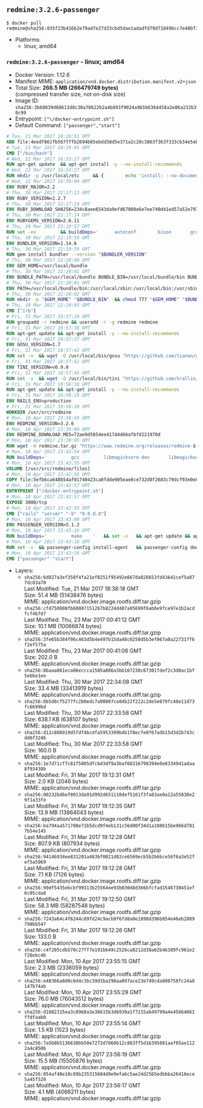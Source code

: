 ## `redmine:3.2.6-passenger`

```console
$ docker pull redmine@sha256:035f23b416b2e79ad7e27d33cbd5dae1adadfd79d718496cc7e48bf30c5f56a0
```

-	Platforms:
	-	linux; amd64

### `redmine:3.2.6-passenger` - linux; amd64

-	Docker Version: 1.12.6
-	Manifest MIME: `application/vnd.docker.distribution.manifest.v2+json`
-	Total Size: **266.5 MB (266479749 bytes)**  
	(compressed transfer size, not on-disk size)
-	Image ID: `sha256:3b68839d68613d8c30a78622b2a4b893f9024a9b5b6364458a3e86a232b30c99`
-	Entrypoint: `["\/docker-entrypoint.sh"]`
-	Default Command: `["passenger","start"]`

```dockerfile
# Tue, 21 Mar 2017 18:28:51 GMT
ADD file:4eedf861fb567fffb2694b65ebdd58d5e371a2c28c3863f363f333cb34e5eb7b in / 
# Tue, 21 Mar 2017 18:29:05 GMT
CMD ["/bin/bash"]
# Wed, 22 Mar 2017 16:53:27 GMT
RUN apt-get update 	&& apt-get install -y --no-install-recommends 		bzip2 		ca-certificates 		libffi-dev 		libgdbm3 		libssl-dev 		libyaml-dev 		procps 		zlib1g-dev 	&& rm -rf /var/lib/apt/lists/*
# Wed, 22 Mar 2017 16:53:27 GMT
RUN mkdir -p /usr/local/etc 	&& { 		echo 'install: --no-document'; 		echo 'update: --no-document'; 	} >> /usr/local/etc/gemrc
# Wed, 22 Mar 2017 16:59:09 GMT
ENV RUBY_MAJOR=2.2
# Thu, 30 Mar 2017 22:17:13 GMT
ENV RUBY_VERSION=2.2.7
# Thu, 30 Mar 2017 22:17:14 GMT
ENV RUBY_DOWNLOAD_SHA256=234c8aee6543da9efd67008e6e7ee740d41ed57a52e797f65043c3b5ec3bcb53
# Thu, 30 Mar 2017 22:17:14 GMT
ENV RUBYGEMS_VERSION=2.6.11
# Thu, 30 Mar 2017 22:19:57 GMT
RUN set -ex 		&& buildDeps=' 		autoconf 		bison 		gcc 		libbz2-dev 		libgdbm-dev 		libglib2.0-dev 		libncurses-dev 		libreadline-dev 		libxml2-dev 		libxslt-dev 		make 		ruby 		wget 		xz-utils 	' 	&& apt-get update 	&& apt-get install -y --no-install-recommends $buildDeps 	&& rm -rf /var/lib/apt/lists/* 		&& wget -O ruby.tar.xz "https://cache.ruby-lang.org/pub/ruby/${RUBY_MAJOR%-rc}/ruby-$RUBY_VERSION.tar.xz" 	&& echo "$RUBY_DOWNLOAD_SHA256 *ruby.tar.xz" | sha256sum -c - 		&& mkdir -p /usr/src/ruby 	&& tar -xJf ruby.tar.xz -C /usr/src/ruby --strip-components=1 	&& rm ruby.tar.xz 		&& cd /usr/src/ruby 		&& { 		echo '#define ENABLE_PATH_CHECK 0'; 		echo; 		cat file.c; 	} > file.c.new 	&& mv file.c.new file.c 		&& autoconf 	&& ./configure --disable-install-doc --enable-shared 	&& make -j"$(nproc)" 	&& make install 		&& apt-get purge -y --auto-remove $buildDeps 	&& cd / 	&& rm -r /usr/src/ruby 		&& gem update --system "$RUBYGEMS_VERSION"
# Thu, 30 Mar 2017 22:19:58 GMT
ENV BUNDLER_VERSION=1.14.6
# Thu, 30 Mar 2017 22:19:59 GMT
RUN gem install bundler --version "$BUNDLER_VERSION"
# Thu, 30 Mar 2017 22:20:00 GMT
ENV GEM_HOME=/usr/local/bundle
# Thu, 30 Mar 2017 22:20:01 GMT
ENV BUNDLE_PATH=/usr/local/bundle BUNDLE_BIN=/usr/local/bundle/bin BUNDLE_SILENCE_ROOT_WARNING=1 BUNDLE_APP_CONFIG=/usr/local/bundle
# Thu, 30 Mar 2017 22:20:01 GMT
ENV PATH=/usr/local/bundle/bin:/usr/local/sbin:/usr/local/bin:/usr/sbin:/usr/bin:/sbin:/bin
# Thu, 30 Mar 2017 22:20:02 GMT
RUN mkdir -p "$GEM_HOME" "$BUNDLE_BIN" 	&& chmod 777 "$GEM_HOME" "$BUNDLE_BIN"
# Thu, 30 Mar 2017 22:20:03 GMT
CMD ["irb"]
# Fri, 31 Mar 2017 18:57:29 GMT
RUN groupadd -r redmine && useradd -r -g redmine redmine
# Fri, 31 Mar 2017 18:57:36 GMT
RUN apt-get update && apt-get install -y --no-install-recommends 		ca-certificates 		wget 	&& rm -rf /var/lib/apt/lists/*
# Fri, 31 Mar 2017 18:57:37 GMT
ENV GOSU_VERSION=1.7
# Fri, 31 Mar 2017 18:57:42 GMT
RUN set -x 	&& wget -O /usr/local/bin/gosu "https://github.com/tianon/gosu/releases/download/$GOSU_VERSION/gosu-$(dpkg --print-architecture)" 	&& wget -O /usr/local/bin/gosu.asc "https://github.com/tianon/gosu/releases/download/$GOSU_VERSION/gosu-$(dpkg --print-architecture).asc" 	&& export GNUPGHOME="$(mktemp -d)" 	&& gpg --keyserver ha.pool.sks-keyservers.net --recv-keys B42F6819007F00F88E364FD4036A9C25BF357DD4 	&& gpg --batch --verify /usr/local/bin/gosu.asc /usr/local/bin/gosu 	&& rm -r "$GNUPGHOME" /usr/local/bin/gosu.asc 	&& chmod +x /usr/local/bin/gosu 	&& gosu nobody true
# Fri, 31 Mar 2017 18:57:42 GMT
ENV TINI_VERSION=v0.9.0
# Fri, 31 Mar 2017 18:57:45 GMT
RUN set -x 	&& wget -O /usr/local/bin/tini "https://github.com/krallin/tini/releases/download/$TINI_VERSION/tini" 	&& wget -O /usr/local/bin/tini.asc "https://github.com/krallin/tini/releases/download/$TINI_VERSION/tini.asc" 	&& export GNUPGHOME="$(mktemp -d)" 	&& gpg --keyserver ha.pool.sks-keyservers.net --recv-keys 6380DC428747F6C393FEACA59A84159D7001A4E5 	&& gpg --batch --verify /usr/local/bin/tini.asc /usr/local/bin/tini 	&& rm -r "$GNUPGHOME" /usr/local/bin/tini.asc 	&& chmod +x /usr/local/bin/tini 	&& tini -h
# Fri, 31 Mar 2017 18:58:18 GMT
RUN apt-get update && apt-get install -y --no-install-recommends 		imagemagick 		libmysqlclient18 		libpq5 		libsqlite3-0 				bzr 		git 		mercurial 		openssh-client 		subversion 	&& rm -rf /var/lib/apt/lists/*
# Fri, 31 Mar 2017 18:58:19 GMT
ENV RAILS_ENV=production
# Fri, 31 Mar 2017 18:58:20 GMT
WORKDIR /usr/src/redmine
# Mon, 10 Apr 2017 23:38:59 GMT
ENV REDMINE_VERSION=3.2.6
# Mon, 10 Apr 2017 23:39:00 GMT
ENV REDMINE_DOWNLOAD_MD5=72ae9d5854ee417d4d66afbfd221970d
# Mon, 10 Apr 2017 23:39:05 GMT
RUN wget -O redmine.tar.gz "https://www.redmine.org/releases/redmine-${REDMINE_VERSION}.tar.gz" 	&& echo "$REDMINE_DOWNLOAD_MD5 redmine.tar.gz" | md5sum -c - 	&& tar -xvf redmine.tar.gz --strip-components=1 	&& rm redmine.tar.gz files/delete.me log/delete.me 	&& mkdir -p tmp/pdf public/plugin_assets 	&& chown -R redmine:redmine ./
# Mon, 10 Apr 2017 23:42:54 GMT
RUN buildDeps=' 		gcc 		libmagickcore-dev 		libmagickwand-dev 		libmysqlclient-dev 		libpq-dev 		libsqlite3-dev 		make 		patch 	' 	&& set -ex 	&& apt-get update && apt-get install -y $buildDeps --no-install-recommends 	&& rm -rf /var/lib/apt/lists/* 	&& bundle install --without development test 	&& for adapter in mysql2 postgresql sqlite3; do 		echo "$RAILS_ENV:" > ./config/database.yml; 		echo "  adapter: $adapter" >> ./config/database.yml; 		bundle install --without development test; 	done 	&& rm ./config/database.yml 	&& apt-get purge -y --auto-remove $buildDeps
# Mon, 10 Apr 2017 23:42:55 GMT
VOLUME [/usr/src/redmine/files]
# Mon, 10 Apr 2017 23:42:56 GMT
COPY file:5efb6ca648b54af01740423ca0fdde905eae0ce732d8f2683c79dcf93e0e86c5 in / 
# Mon, 10 Apr 2017 23:42:57 GMT
ENTRYPOINT ["/docker-entrypoint.sh"]
# Mon, 10 Apr 2017 23:42:57 GMT
EXPOSE 3000/tcp
# Mon, 10 Apr 2017 23:42:59 GMT
CMD ["rails" "server" "-b" "0.0.0.0"]
# Mon, 10 Apr 2017 23:43:00 GMT
ENV PASSENGER_VERSION=5.1.2
# Mon, 10 Apr 2017 23:43:16 GMT
RUN buildDeps=' 		make 	' 	&& set -x 	&& apt-get update && apt-get install -y --no-install-recommends $buildDeps && rm -rf /var/lib/apt/lists/* 	&& gem install passenger --version "$PASSENGER_VERSION" 	&& apt-get purge -y --auto-remove $buildDeps
# Mon, 10 Apr 2017 23:43:18 GMT
RUN set -x 	&& passenger-config install-agent 	&& passenger-config download-nginx-engine
# Mon, 10 Apr 2017 23:43:19 GMT
CMD ["passenger" "start"]
```

-	Layers:
	-	`sha256:6d827a3ef358f4fa21ef8251f95492e667da826653fd43641cef5a877dc03a70`  
		Last Modified: Tue, 21 Mar 2017 18:38:18 GMT  
		Size: 51.4 MB (51438476 bytes)  
		MIME: application/vnd.docker.image.rootfs.diff.tar.gzip
	-	`sha256:cfd750008fb608071512b7b8224d407a95699f6ab6e9fce97e1b2acdfcf4b7d7`  
		Last Modified: Thu, 23 Mar 2017 00:41:12 GMT  
		Size: 10.1 MB (10066874 bytes)  
		MIME: application/vnd.docker.image.rootfs.diff.tar.gzip
	-	`sha256:3fe65b384f96c463d5b4e497b15da48c0250d5b3ef867a0a227317f6f2ef575a`  
		Last Modified: Thu, 23 Mar 2017 00:41:06 GMT  
		Size: 202.0 B  
		MIME: application/vnd.docker.image.rootfs.diff.tar.gzip
	-	`sha256:8baaa861eca06eccca1585a886a3bb167238c67301fdef2c3d8ac1bf5ebbe1ee`  
		Last Modified: Thu, 30 Mar 2017 22:34:08 GMT  
		Size: 33.4 MB (33413919 bytes)  
		MIME: application/vnd.docker.image.rootfs.diff.tar.gzip
	-	`sha256:0b5d0cf5277fc2b0edc7a98007ce84b22f222c2de5e079fc48e11d73fc6699bd`  
		Last Modified: Thu, 30 Mar 2017 22:33:58 GMT  
		Size: 638.1 KB (638107 bytes)  
		MIME: application/vnd.docker.image.rootfs.diff.tar.gzip
	-	`sha256:d12c808919d5fdf4bcdfa5953399b4b1f8ecfe0f67adb15d3d2b743cdd6f3246`  
		Last Modified: Thu, 30 Mar 2017 22:33:58 GMT  
		Size: 160.0 B  
		MIME: application/vnd.docker.image.rootfs.diff.tar.gzip
	-	`sha256:1e7d71cf7c81f5805dfcbd3df9a3baf68316798394e0e8334941adaa8f93438b`  
		Last Modified: Fri, 31 Mar 2017 19:12:31 GMT  
		Size: 2.0 KB (2046 bytes)  
		MIME: application/vnd.docker.image.rootfs.diff.tar.gzip
	-	`sha256:00232bd6ef0013da91d992d651110def5161f3fa83ae0a12a55830e29f1a33fe`  
		Last Modified: Fri, 31 Mar 2017 19:12:35 GMT  
		Size: 13.9 MB (13864043 bytes)  
		MIME: application/vnd.docker.image.rootfs.diff.tar.gzip
	-	`sha256:ba794aa571780e71b5dcd9f4eb131c56d00f34d1a108615be966d7817b54e145`  
		Last Modified: Fri, 31 Mar 2017 19:12:28 GMT  
		Size: 807.9 KB (807934 bytes)  
		MIME: application/vnd.docker.image.rootfs.diff.tar.gzip
	-	`sha256:94146934ee831201a483bf0021d82ce6569ecb5b2b6bce56f6a3e52fef5a5969`  
		Last Modified: Fri, 31 Mar 2017 19:12:28 GMT  
		Size: 7.1 KB (7126 bytes)  
		MIME: application/vnd.docker.image.rootfs.diff.tar.gzip
	-	`sha256:99df5435ebcbf99313b25564ee93b030d8d366bfcfad1546730451ef6c05cda8`  
		Last Modified: Fri, 31 Mar 2017 19:12:50 GMT  
		Size: 58.3 MB (58287548 bytes)  
		MIME: application/vnd.docker.image.rootfs.diff.tar.gzip
	-	`sha256:7243a64c4f6244c89fd24c9acb9f6fd8a0e1898d396b854e46eb2089798bb547`  
		Last Modified: Fri, 31 Mar 2017 19:12:26 GMT  
		Size: 133.0 B  
		MIME: application/vnd.docker.image.rootfs.diff.tar.gzip
	-	`sha256:c4f205cdb570c27ff7e191b649c2526ca8212d38a62b46389fc961e2f26ebc4b`  
		Last Modified: Mon, 10 Apr 2017 23:55:15 GMT  
		Size: 2.3 MB (2336059 bytes)  
		MIME: application/vnd.docker.image.rootfs.diff.tar.gzip
	-	`sha256:e48366a8d0c6d4c3bc39d1ba298aa097ace23e749cda800758fc24a8147b74ab`  
		Last Modified: Mon, 10 Apr 2017 23:55:29 GMT  
		Size: 76.0 MB (76043512 bytes)  
		MIME: application/vnd.docker.image.rootfs.diff.tar.gzip
	-	`sha256:d1082315ea3c8968a3e36615b3d6930a1f7215a649799a4e45664061ffdfaab0`  
		Last Modified: Mon, 10 Apr 2017 23:55:14 GMT  
		Size: 1.5 KB (1523 bytes)  
		MIME: application/vnd.docker.image.rootfs.diff.tar.gzip
	-	`sha256:7a5b0b5136630bb50e7272d7060b12c883ff5d16395881aaf05ae1122a4c8506`  
		Last Modified: Mon, 10 Apr 2017 23:56:19 GMT  
		Size: 15.5 MB (15505876 bytes)  
		MIME: application/vnd.docker.image.rootfs.diff.tar.gzip
	-	`sha256:054af48e10c89b235315684d9e9efa6c5ae24d2565edbbba26416ece5a45f520`  
		Last Modified: Mon, 10 Apr 2017 23:56:17 GMT  
		Size: 4.1 MB (4066211 bytes)  
		MIME: application/vnd.docker.image.rootfs.diff.tar.gzip
